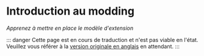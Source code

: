 # Introduction au modding
_Apprenez à mettre en place le modèle d'extension_

::: danger
Cette page est en cours de traduction et n'est pas viable en l'état. Veuillez vous référer à la [version originale en anglais](/modding/intro.md) en attendant.
:::
